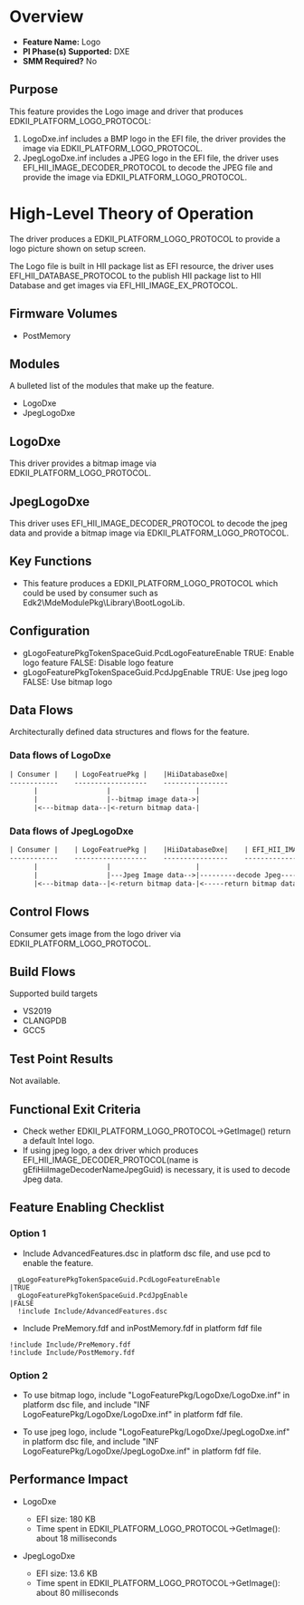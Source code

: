 # Overview
* **Feature Name:** Logo
* **PI Phase(s) Supported:** DXE
* **SMM Required?** No

## Purpose
This feature provides the Logo image and driver that produces EDKII_PLATFORM_LOGO_PROTOCOL:

1. LogoDxe.inf includes a BMP logo in the EFI file, the driver provides the image via EDKII_PLATFORM_LOGO_PROTOCOL.
2. JpegLogoDxe.inf includes a JPEG logo in the EFI file, the driver uses EFI_HII_IMAGE_DECODER_PROTOCOL to decode the JPEG file and provide the image via EDKII_PLATFORM_LOGO_PROTOCOL.

# High-Level Theory of Operation

The driver produces a EDKII_PLATFORM_LOGO_PROTOCOL to provide a logo picture shown on setup screen.

The Logo file is built in HII package list as EFI resource, the driver uses EFI_HII_DATABASE_PROTOCOL
to the publish HII package list to HII Database and get images via EFI_HII_IMAGE_EX_PROTOCOL.

## Firmware Volumes

* PostMemory

## Modules

A bulleted list of the modules that make up the feature.

* LogoDxe
* JpegLogoDxe

## LogoDxe

This driver provides a bitmap image via EDKII_PLATFORM_LOGO_PROTOCOL.

## JpegLogoDxe

This driver uses EFI_HII_IMAGE_DECODER_PROTOCOL to decode the jpeg data and provide a bitmap image via
EDKII_PLATFORM_LOGO_PROTOCOL.

## Key Functions

* This feature produces a EDKII_PLATFORM_LOGO_PROTOCOL which could be used by consumer such as Edk2\MdeModulePkg\Library\BootLogoLib.

## Configuration

* gLogoFeaturePkgTokenSpaceGuid.PcdLogoFeatureEnable
  TRUE: Enable logo feature
  FALSE: Disable logo feature
* gLogoFeaturePkgTokenSpaceGuid.PcdJpgEnable
  TRUE: Use jpeg logo
  FALSE: Use bitmap logo

## Data Flows

Architecturally defined data structures and flows for the feature.

### Data flows of LogoDxe

```txt
| Consumer |    | LogoFeatruePkg |    |HiiDatabaseDxe|
------------    ------------------    ----------------
      |                 |                     |
      |                 |--bitmap image data->|
      |<---bitmap data--|<-return bitmap data-|
```

### Data flows of JpegLogoDxe

```txt
| Consumer |    | LogoFeatruePkg |    |HiiDatabaseDxe|    | EFI_HII_IMAGE_DECODER_PROTOCOL |
------------    ------------------    ----------------    ----------------------------------
      |                 |                     |                            |
      |                 |---Jpeg Image data-->|---------decode Jpeg------->|
      |<---bitmap data--|<-return bitmap data-|<-----return bitmap data----|
```

## Control Flows

Consumer gets image from the logo driver via EDKII_PLATFORM_LOGO_PROTOCOL.

## Build Flows
Supported build targets
* VS2019
* CLANGPDB
* GCC5

## Test Point Results

Not available.

## Functional Exit Criteria

* Check wether EDKII_PLATFORM_LOGO_PROTOCOL->GetImage() return a default Intel logo.
* If using jpeg logo, a dex driver which produces EFI_HII_IMAGE_DECODER_PROTOCOL(name is
gEfiHiiImageDecoderNameJpegGuid) is necessary, it is used to decode Jpeg data.

## Feature Enabling Checklist

### Option 1

* Include AdvancedFeatures.dsc in platform dsc file, and use pcd to enable the feature.

```dsc
  gLogoFeaturePkgTokenSpaceGuid.PcdLogoFeatureEnable                      |TRUE
  gLogoFeaturePkgTokenSpaceGuid.PcdJpgEnable                              |FALSE
  !include Include/AdvancedFeatures.dsc
```

* Include PreMemory.fdf and inPostMemory.fdf in platform fdf file

```fdf
!include Include/PreMemory.fdf
!include Include/PostMemory.fdf
```

### Option 2

* To use bitmap logo, include "LogoFeaturePkg/LogoDxe/LogoDxe.inf" in platform dsc file, and include
"INF LogoFeaturePkg/LogoDxe/LogoDxe.inf" in platform fdf file.

* To use jpeg logo, include "LogoFeaturePkg/LogoDxe/JpegLogoDxe.inf" in platform dsc file, and include
"INF LogoFeaturePkg/LogoDxe/JpegLogoDxe.inf" in platform fdf file.

## Performance Impact

* LogoDxe
  * EFI size: 180 KB
  * Time spent in EDKII_PLATFORM_LOGO_PROTOCOL->GetImage(): about 18 milliseconds

* JpegLogoDxe
  * EFI size: 13.6 KB
  * Time spent in EDKII_PLATFORM_LOGO_PROTOCOL->GetImage(): about 80 milliseconds
